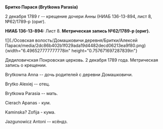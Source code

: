 **Бритко Парася (Brytkowa Parasia)**

2 декабря 1789 г -- крещение дочери Анны (НИАБ 136-13-894, лист 8,
№62/1789-р (ориг).

**НИАБ 136-13-894:** Лист 8. **Метрическая запись №62/1789-р (ориг).**

![](./Осовская волость/Домашковичи деревня/Бритки/Алексей Парася/media/2dc86b402b1f029ada19d4482decd06213ea9f80.png){width="6.496527777777778in"
height="0.757671697287839in"}

Дедиловичская Покровская церковь. 2 декабря 1789 года. Метрическая
запись о крещении.

Brytkowna Anna -- дочь родителей с деревни Домашковичи.

Brytko Alexiej -- отец.

Brytkowa Parasia -- мать.

Cierach Apanas - кум.

Kaminska? Zofija - кума.

Jazgunowicz Antoni -- ксёндз.
